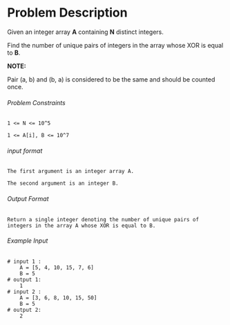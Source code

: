 # Problem Description

Given an integer array **A** containing **N** distinct integers.

Find the number of unique pairs of integers in the array whose XOR is equal to **B**.

**NOTE:**

Pair (a, b) and (b, a) is considered to be the same and should be counted once.

###### Problem Constraints

```
1 <= N <= 10^5

1 <= A[i], B <= 10^7
```

###### input format

``` 
The first argument is an integer array A.

The second argument is an integer B.
```

###### Output Format

```
Return a single integer denoting the number of unique pairs of integers in the array A whose XOR is equal to B.
```

###### Example Input

```
# input 1 : 
    A = [5, 4, 10, 15, 7, 6]
    B = 5
# output 1: 
    1
# input 2 : 
    A = [3, 6, 8, 10, 15, 50]
    B = 5
# output 2: 
    2
```

